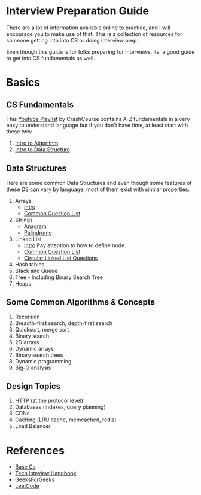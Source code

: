 # Interview Preparation Guide

There are a lot of information available online to practice, and I will encourage you to make use of that. This is a collection of resources for someone getting into into CS or doing interview prep.

Even though this guide is for folks preparing for interviews, its' a good guide to get into CS fundamentals as well.

# Basics

## CS Fundamentals

This [Youtube Playlist](https://www.youtube.com/playlist?list=PL8dPuuaLjXtNlUrzyH5r6jN9ulIgZBpdo) by CrashCourse contains A-Z fundamentals in a very easy to understand language but if you don't have time, at least start with these two:

1. [Intro to Algorithm](https://www.youtube.com/watch?v=rL8X2mlNHPM&list=PL8dPuuaLjXtNlUrzyH5r6jN9ulIgZBpdo&t=0s)
2. [Intro to Data Structure](!https://www.youtube.com/watch?v=DuDz6B4cqVc&list=PL8dPuuaLjXtNlUrzyH5r6jN9ulIgZBpdo&t=0s)

## Data Structures

Here are some common Data Structures and even though some features of these DS can vary by language, most of them exist with similar properties.

1.  Arrays 
    * [Intro](https://www.cs.cmu.edu/~adamchik/15-121/lectures/Arrays/arrays.html) 
    * [Common Question List](https://www.geeksforgeeks.org/must-do-coding-questions-for-companies-like-amazon-microsoft-adobe/#arrays)
2.  Strings
    * [Anagram](https://www.geeksforgeeks.org/string-data-structure/#anagram)
    * [Palindrome](https://www.geeksforgeeks.org/string-data-structure/#palindrome)
3.  Linked List
    * [Intro](https://www.geeksforgeeks.org/linked-list-set-1-introduction/) Pay attention to how to define node.
    * [Common Question List](https://yangshun.github.io/tech-interview-handbook/algorithms/linked-list#recommended-leetcode-questions)
    * [Circular Linked List Questions](https://www.geeksforgeeks.org/data-structures/linked-list/#circularLinkedList)
4.  Hash tables
5.  Stack and Queue
6.  Tree - Including Binary Search Tree
7.	Heaps

## Some Common Algorithms & Concepts

1.  Recursion	
2.	Breadth-first search, depth-first search
3.	Quicksort, merge sort
4.	Binary search
5.	2D arrays
6.	Dynamic arrays
7.	Binary search trees
8.	Dynamic programming
9.	Big-O analysis

## Design Topics

1.	HTTP (at the protocol level)
2.	Databases (indexes, query planning)
3.	CDNs
4.	Caching (LRU cache, memcached, redis)
5.	Load Balancer

# References
* [Base Cs](https://medium.com/basecs/tagged/data-structures) 
* [Tech Inteview Handbook](https://yangshun.github.io/tech-interview-handbook/) 
* [GeeksForGeeks](https://practice.geeksforgeeks.org/home/)
* [LeetCode](https://leetcode.com/explore/)
